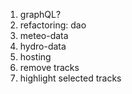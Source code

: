 1. graphQL?
3. refactoring: dao
4. meteo-data
5. hydro-data
6. hosting
7. remove tracks
8. highlight selected tracks
